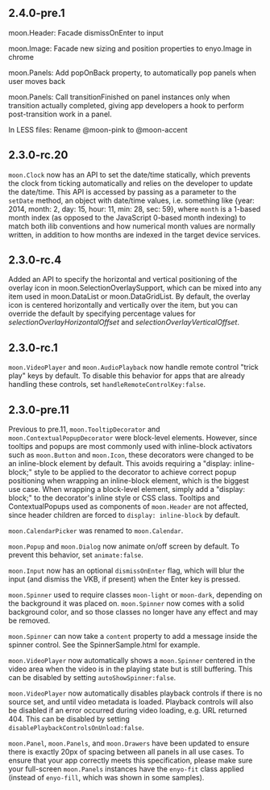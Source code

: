 ## 2.4.0-pre.1

moon.Header: Facade dismissOnEnter to input

moon.Image: Facade new sizing and position properties to enyo.Image in chrome

moon.Panels: Add popOnBack property, to automatically pop panels when user moves back

moon.Panels: Call transitionFinished on panel instances only when transition actually completed,
giving app developers a hook to perform post-transition work in a panel.

In LESS files: Rename @moon-pink to @moon-accent



## 2.3.0-rc.20

`moon.Clock` now has an API to set the date/time statically, which prevents the clock from ticking
automatically and relies on the developer to update the date/time. This API is accessed by passing
as a parameter to the `setDate` method, an object with date/time values, i.e. something like
{year: 2014, month: 2, day: 15, hour: 11, min: 28, sec: 59}, where `month` is a 1-based month index 
(as opposed to the JavaScript 0-based month indexing) to match both ilib conventions and how 
numerical month values are normally written, in addition to how months are indexed in the target 
device services.

## 2.3.0-rc.4

Added an API to specify the horizontal and vertical positioning of the overlay icon in
moon.SelectionOverlaySupport, which can be mixed into any item used in moon.DataList or
moon.DataGridList. By default, the overlay icon is centered horizontally and vertically over the
item, but you can override the default by specifying percentage values for
_selectionOverlayHorizontalOffset_ and _selectionOverlayVerticalOffset_.

## 2.3.0-rc.1

`moon.VideoPlayer` and `moon.AudioPlayback` now handle remote control "trick play" keys by default.
To disable this behavior for apps that are already handling these controls, set 
`handleRemoteControlKey:false`.

## 2.3.0-pre.11

Previous to pre.11, `moon.TooltipDecorator` and `moon.ContextualPopupDecorator` were block-level 
elements.  However, since tooltips and popups are most commonly used with inline-block activators 
such as `moon.Button` and `moon.Icon`, these decorators were changed to be an inline-block element by 
default.  This avoids requiring a "display: inline-block;" style to be applied to the decorator to
achieve correct popup positioning when wrapping an inline-block element, which is the biggest use 
case.  When wrapping a block-level element, simply add a "display: block;" to the decorator's inline
style or CSS class.  Tooltips and ContextualPopups used as components of `moon.Header` are not
affected, since header children are forced to `display: inline-block` by default.

`moon.CalendarPicker` was renamed to `moon.Calendar`.

`moon.Popup` and `moon.Dialog` now animate on/off screen by default.  To prevent this behavior, set
`animate:false`.

`moon.Input` now has an optional `dismissOnEnter` flag, which will blur the input (and dismiss the
VKB, if present) when the Enter key is pressed.

`moon.Spinner` used to require classes `moon-light` or `moon-dark`, depending on the background
it was placed on.  `moon.Spinner` now comes with a solid background color, and so those classes
no longer have any effect and may be removed.

`moon.Spinner` can now take a `content` property to add a message inside the spinner control.
See the SpinnerSample.html for example.

`moon.VideoPlayer` now automatically shows a `moon.Spinner` centered in the video area when
the video is in the playing state but is still buffering.   This can be disabled by setting
`autoShowSpinner:false`.

`moon.VideoPlayer` now automatically disables playback controls if there is no source set, and
until video metadata is loaded.  Playback controls will also be disabled if an error occurred during
video loading, e.g. URL returned 404.  This can be disabled by setting `disablePlaybackControlsOnUnload:false`.

`moon.Panel`, `moon.Panels`, and `moon.Drawers` have been updated to ensure there is exactly 20px of spacing
between all panels in all use cases.  To ensure that your app correctly meets this specification,
please make sure your full-screen `moon.Panels` instances have the `enyo-fit` class applied (instead of
`enyo-fill`, which was shown in some samples).

